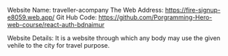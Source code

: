 Website Name: traveller-acompany
The Web Address: https://fire-signup-e8059.web.app/
Git Hub Code: https://github.com/Porgramming-Hero-web-course/react-auth-bdnaimur

Website Details: It is a website through which any body may use the given vehile to the city for travel purpose.
